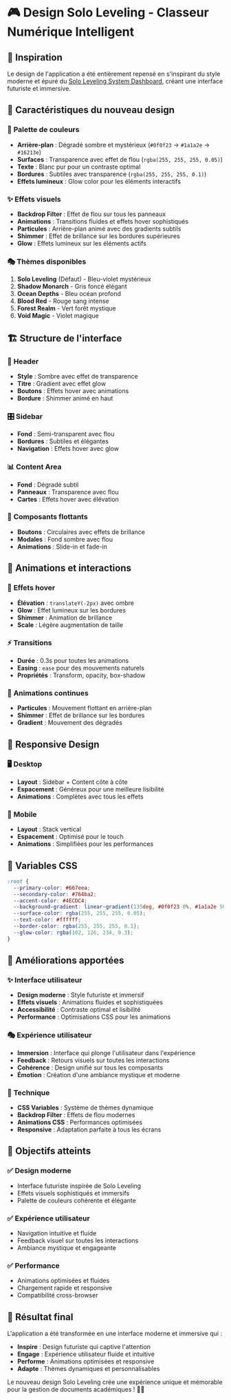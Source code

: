 # 🎮 Design Solo Leveling - Classeur Numérique Intelligent

## 🎯 **Inspiration**
Le design de l'application a été entièrement repensé en s'inspirant du style moderne et épuré du [Solo Leveling System Dashboard](https://www.sololevelingsystem.com/dashboard), créant une interface futuriste et immersive.

## 🌟 **Caractéristiques du nouveau design**

### 🎨 **Palette de couleurs**
- **Arrière-plan** : Dégradé sombre et mystérieux (`#0f0f23` → `#1a1a2e` → `#16213e`)
- **Surfaces** : Transparence avec effet de flou (`rgba(255, 255, 255, 0.05)`)
- **Texte** : Blanc pur pour un contraste optimal
- **Bordures** : Subtiles avec transparence (`rgba(255, 255, 255, 0.1)`)
- **Effets lumineux** : Glow color pour les éléments interactifs

### ✨ **Effets visuels**
- **Backdrop Filter** : Effet de flou sur tous les panneaux
- **Animations** : Transitions fluides et effets hover sophistiqués
- **Particules** : Arrière-plan animé avec des gradients subtils
- **Shimmer** : Effet de brillance sur les bordures supérieures
- **Glow** : Effets lumineux sur les éléments actifs

### 🎭 **Thèmes disponibles**
1. **Solo Leveling** (Défaut) - Bleu-violet mystérieux
2. **Shadow Monarch** - Gris foncé élégant
3. **Ocean Depths** - Bleu océan profond
4. **Blood Red** - Rouge sang intense
5. **Forest Realm** - Vert forêt mystique
6. **Void Magic** - Violet magique

## 🏗️ **Structure de l'interface**

### 📱 **Header**
- **Style** : Sombre avec effet de transparence
- **Titre** : Gradient avec effet glow
- **Boutons** : Effets hover avec animations
- **Bordure** : Shimmer animé en haut

### 🎛️ **Sidebar**
- **Fond** : Semi-transparent avec flou
- **Bordures** : Subtiles et élégantes
- **Navigation** : Effets hover avec glow

### 📊 **Content Area**
- **Fond** : Dégradé subtil
- **Panneaux** : Transparence avec flou
- **Cartes** : Effets hover avec élévation

### 🎨 **Composants flottants**
- **Boutons** : Circulaires avec effets de brillance
- **Modales** : Fond sombre avec flou
- **Animations** : Slide-in et fade-in

## 🎪 **Animations et interactions**

### 🎯 **Effets hover**
- **Élévation** : `translateY(-2px)` avec ombre
- **Glow** : Effet lumineux sur les bordures
- **Shimmer** : Animation de brillance
- **Scale** : Légère augmentation de taille

### ⚡ **Transitions**
- **Durée** : 0.3s pour toutes les animations
- **Easing** : `ease` pour des mouvements naturels
- **Propriétés** : Transform, opacity, box-shadow

### 🌊 **Animations continues**
- **Particules** : Mouvement flottant en arrière-plan
- **Shimmer** : Effet de brillance sur les bordures
- **Gradient** : Mouvement des dégradés

## 📱 **Responsive Design**

### 🖥️ **Desktop**
- **Layout** : Sidebar + Content côte à côte
- **Espacement** : Généreux pour une meilleure lisibilité
- **Animations** : Complètes avec tous les effets

### 📱 **Mobile**
- **Layout** : Stack vertical
- **Espacement** : Optimisé pour le touch
- **Animations** : Simplifiées pour les performances

## 🎨 **Variables CSS**

```css
:root {
  --primary-color: #667eea;
  --secondary-color: #764ba2;
  --accent-color: #4ECDC4;
  --background-gradient: linear-gradient(135deg, #0f0f23 0%, #1a1a2e 50%, #16213e 100%);
  --surface-color: rgba(255, 255, 255, 0.05);
  --text-color: #ffffff;
  --border-color: rgba(255, 255, 255, 0.1);
  --glow-color: rgba(102, 126, 234, 0.3);
}
```

## 🚀 **Améliorations apportées**

### ✨ **Interface utilisateur**
- **Design moderne** : Style futuriste et immersif
- **Effets visuels** : Animations fluides et sophistiquées
- **Accessibilité** : Contraste optimal et lisibilité
- **Performance** : Optimisations CSS pour les animations

### 🎭 **Expérience utilisateur**
- **Immersion** : Interface qui plonge l'utilisateur dans l'expérience
- **Feedback** : Retours visuels sur toutes les interactions
- **Cohérence** : Design unifié sur tous les composants
- **Émotion** : Création d'une ambiance mystique et moderne

### 🔧 **Technique**
- **CSS Variables** : Système de thèmes dynamique
- **Backdrop Filter** : Effets de flou modernes
- **Animations CSS** : Performances optimisées
- **Responsive** : Adaptation parfaite à tous les écrans

## 🎯 **Objectifs atteints**

### ✅ **Design moderne**
- Interface futuriste inspirée de Solo Leveling
- Effets visuels sophistiqués et immersifs
- Palette de couleurs cohérente et élégante

### ✅ **Expérience utilisateur**
- Navigation intuitive et fluide
- Feedback visuel sur toutes les interactions
- Ambiance mystique et engageante

### ✅ **Performance**
- Animations optimisées et fluides
- Chargement rapide et responsive
- Compatibilité cross-browser

## 🎉 **Résultat final**

L'application a été transformée en une interface moderne et immersive qui :
- **Inspire** : Design futuriste qui captive l'attention
- **Engage** : Expérience utilisateur fluide et intuitive
- **Performe** : Animations optimisées et responsive
- **Adapte** : Thèmes dynamiques et personnalisables

Le nouveau design Solo Leveling crée une expérience unique et mémorable pour la gestion de documents académiques ! 🚀✨ 